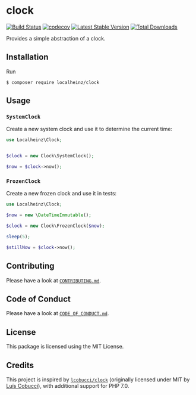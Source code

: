 # clock

[![Build Status](https://travis-ci.org/localheinz/clock.svg?branch=master)](https://travis-ci.org/localheinz/clock)
[![codecov](https://codecov.io/gh/localheinz/clock/branch/master/graph/badge.svg)](https://codecov.io/gh/localheinz/clock)
[![Latest Stable Version](https://poser.pugx.org/localheinz/clock/v/stable)](https://packagist.org/packages/localheinz/clock)
[![Total Downloads](https://poser.pugx.org/localheinz/clock/downloads)](https://packagist.org/packages/localheinz/clock)

Provides a simple abstraction of a clock.

## Installation

Run

```
$ composer require localheinz/clock
```

## Usage

### `SystemClock`

Create a new system clock and use it to determine the current time:

```php
use Localheinz\Clock;


$clock = new Clock\SystemClock();

$now = $clock->now();
```

### `FrozenClock`

Create a new frozen clock and use it in tests:

```php
use Localheinz\Clock;

$now = new \DateTimeImmutable();

$clock = new Clock\FrozenClock($now);

sleep(5);

$stillNow = $clock->now();
```

## Contributing

Please have a look at [`CONTRIBUTING.md`](.github/CONTRIBUTING.md).

## Code of Conduct

Please have a look at [`CODE_OF_CONDUCT.md`](.github/CODE_OF_CONDUCT.md).

## License

This package is licensed using the MIT License.

## Credits

This project is inspired by [`lcobucci/clock`](https://github.com/lcobucci/clock) 
(originally licensed under MIT by [Luís Cobucci](https://github.com/lcobucci)), 
with additional support for PHP 7.0.
